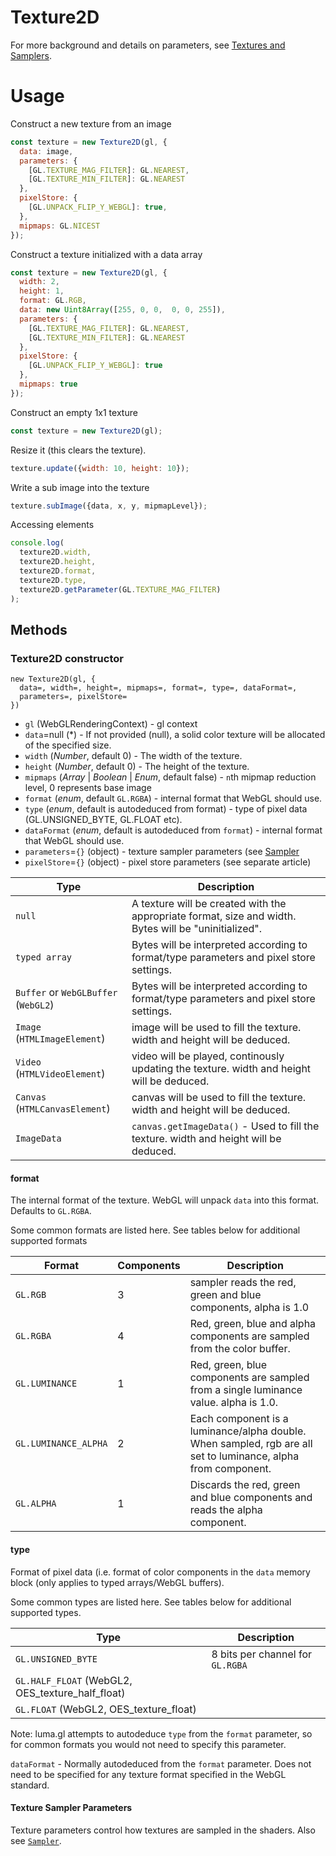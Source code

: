 # Texture2D

For more background and details on parameters, see [Textures and Samplers](textures-and-samplers.md).

# Usage

Construct a new texture from an image
```js
const texture = new Texture2D(gl, {
  data: image,
  parameters: {
    [GL.TEXTURE_MAG_FILTER]: GL.NEAREST,
    [GL.TEXTURE_MIN_FILTER]: GL.NEAREST
  },
  pixelStore: {
    [GL.UNPACK_FLIP_Y_WEBGL]: true,
  },
  mipmaps: GL.NICEST
});
```

Construct a texture initialized with a data array
```js
const texture = new Texture2D(gl, {
  width: 2,
  height: 1,
  format: GL.RGB,
  data: new Uint8Array([255, 0, 0,  0, 0, 255]),
  parameters: {
    [GL.TEXTURE_MAG_FILTER]: GL.NEAREST,
    [GL.TEXTURE_MIN_FILTER]: GL.NEAREST
  },
  pixelStore: {
    [GL.UNPACK_FLIP_Y_WEBGL]: true
  },
  mipmaps: true
});
```

Construct an empty 1x1 texture
```js
const texture = new Texture2D(gl);
```

Resize it (this clears the texture).
```js
texture.update({width: 10, height: 10});
```

Write a sub image into the texture
```js
texture.subImage({data, x, y, mipmapLevel});
```

Accessing elements
```js
console.log(
  texture2D.width,
  texture2D.height,
  texture2D.format,
  texture2D.type,
  texture2D.getParameter(GL.TEXTURE_MAG_FILTER)
);
```


## Methods

### Texture2D constructor

```
new Texture2D(gl, {
  data=, width=, height=, mipmaps=, format=, type=, dataFormat=,
  parameters=, pixelStore=
})
```

* `gl` (WebGLRenderingContext) - gl context
* `data`=null (*) - If not provided (null), a solid color texture will be allocated of the specified size.
* `width` (*Number*, default 0) - The width of the texture.
* `height` (*Number*, default 0) - The height of the texture.
* `mipmaps` (*Array* | *Boolean* | *Enum*, default false) - `n`th mipmap reduction level, 0 represents base image
* `format` (*enum*, default `GL.RGBA`) - internal format that WebGL should use.
* `type` (*enum*, default is autodeduced from format) - type of pixel data (GL.UNSIGNED_BYTE, GL.FLOAT etc).
* `dataFormat` (*enum*, default is autodeduced from `format`) - internal format that WebGL should use.
* `parameters`=`{}` (object) - texture sampler parameters (see [Sampler](./sampler.md)
* `pixelStore`=`{}` (object) - pixel store parameters (see separate article)



| Type                               | Description  |
| ---------------------------------- | -----------  |
| `null`                             | A texture will be created with the appropriate format, size and width. Bytes will be "uninitialized". |
| `typed array`                      | Bytes will be interpreted according to format/type parameters and pixel store settings. |
| `Buffer` or `WebGLBuffer` (`WebGL2`) | Bytes will be interpreted according to format/type parameters and pixel store settings. |
| `Image` (`HTMLImageElement`)       | image will be used to fill the texture. width and height will be deduced. |
| `Video` (`HTMLVideoElement`)       | video will be played, continously updating the texture. width and height will be deduced. |
| `Canvas` (`HTMLCanvasElement`)     | canvas will be used to fill the texture. width and height will be deduced. |
| `ImageData`                        | `canvas.getImageData()` - Used to fill the texture. width and height will be deduced. |

#### format

The internal format of the texture. WebGL will unpack `data` into this format. Defaults to `GL.RGBA`.

Some common formats are listed here. See tables below for additional supported formats

| Format                  | Components | Description |
| ----------------------- | ---------- | ----------- |
| `GL.RGB`                |          3 | sampler reads the red, green and blue components, alpha is 1.0 |
| `GL.RGBA`               |          4 | Red, green, blue and alpha components are sampled from the color buffer. |
| `GL.LUMINANCE`          |          1 | Red, green, blue components are sampled from a single luminance value. alpha is 1.0. |
| `GL.LUMINANCE_ALPHA`    |          2 | Each component is a luminance/alpha double. When sampled, rgb are all set to luminance, alpha from component. |
| `GL.ALPHA`              |          1 | Discards the red, green and blue components and reads the alpha component. |

#### type

Format of pixel data (i.e. format of color components in the `data` memory block (only applies to typed arrays/WebGL buffers).

Some common types are listed here. See tables below for additional supported types.

| Type | Description |
| --- | --- |
| `GL.UNSIGNED_BYTE` | 8 bits per channel for `GL.RGBA` |
| `GL.HALF_FLOAT` (WebGL2, OES_texture_half_float) | |
| `GL.FLOAT` (WebGL2, OES_texture_float) | |

Note: luma.gl attempts to autodeduce `type` from the `format` parameter, so for common formats you would not need to specify this parameter.

`dataFormat` - Normally autodeduced from the `format` parameter. Does
  not need to be specified for any texture format specified in the WebGL standard.


#### Texture Sampler Parameters

Texture parameters control how textures are sampled in the shaders.
Also see [`Sampler`](sampler.md).



